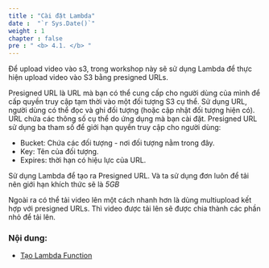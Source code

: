 ```yaml
---
title : "Cài đặt Lambda"
date :  "`r Sys.Date()`" 
weight : 1
chapter : false
pre : " <b> 4.1. </b> "
---
```



Để upload video vào s3, trong workshop này sẽ sử dụng Lambda để thực hiện upload video vào S3 bằng presigned URLs.

Presigned URL là URL mà bạn có thể cung cấp cho người dùng của mình để cấp quyền truy cập tạm thời vào một đối tượng S3 cụ thể. Sử dụng URL, người dùng có thể đọc và ghi đối tượng (hoặc cập nhật đối tượng hiện có). URL chứa các thông số cụ thể do ứng dụng mà bạn cài đặt. Presigned URL sử dụng ba tham số để giới hạn quyền truy cập cho người dùng:
- Bucket: Chứa các đối tượng - nơi đối tượng nằm trong đây.
- Key: Tên của đối tượng.
- Expires: thời hạn có hiệu lực của URL.

Sử dụng Lambda để tạo ra Presigned URL. Và ta sử dụng đơn luôn để tải nên giới hạn khích thức sẽ là *5GB*

Ngoài ra có thể tải video lên một cách nhanh hơn là dùng multiupload kết hợp với presigned URLs. Thì video được tải lên sẽ được chia thành các phần nhỏ để tải lên.

### Nội dung:

  - [Tạo Lambda Function](./4.1-Create-Lambda/)

